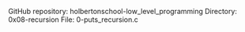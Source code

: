 GitHub repository: holbertonschool-low_level_programming
Directory: 0x08-recursion
File: 0-puts_recursion.c
